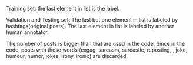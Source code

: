 Training set: the last element in list is the label.  

Validation and Testing set: The last but one element in list is labeled by hashtags(original posts). The last element in list is labeled by another human annotator. 

The number of posts is bigger than that are used in the code. Since in the code, posts with these words (exgag, sarcasm, sarcastic, reposting, <url>, joke, humour, humor, jokes, irony, ironic) are discarded.
